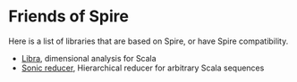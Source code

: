 Friends of Spire
================

Here is a list of libraries that are based on Spire, or have Spire compatibility.

- [Libra](https://to-ithaca.github.io/libra/), dimensional analysis for Scala
- [Sonic reducer](https://github.com/rklaehn/sonicreducer), Hierarchical reducer for arbitrary Scala sequences
